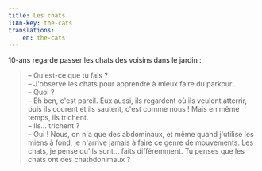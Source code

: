 ```yaml
---
title: Les chats
i18n-key: the-cats
translations:
    en: the-cats
---
```


10-ans regarde passer les chats des voisins dans le jardin :

> – Qu'est-ce que tu fais ?  
> – J'observe les chats pour apprendre à mieux faire du parkour..  
> – Quoi ?  
> – Eh ben, c'est pareil. Eux aussi, ils regardent où ils veulent atterrir, puis ils courent et ils sautent, c'est comme nous ! Mais en même temps, ils trichent.  
> – Ils… trichent ?  
> – Oui ! Nous, on n'a que des abdominaux, et même quand j'utilise les miens à fond, je n'arrive jamais à faire ce genre de mouvements. Les chats, je pense qu'ils sont… faits différemment. Tu penses que les chats ont des chatbdonimaux ?
